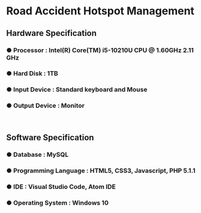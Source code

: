 # Road Accident Hotspot Management
## Hardware Specification
### ● Processor : Intel(R) Core(TM) i5-10210U CPU @ 1.60GHz 2.11 GHz
### ● Hard Disk : 1TB
### ● Input Device : Standard keyboard and Mouse
### ● Output Device : Monitor
<br>

## Software Specification
### ● Database : MySQL
### ● Programming Language : HTML5, CSS3, Javascript, PHP 5.1.1
### ● IDE : Visual Studio Code, Atom IDE
### ● Operating System : Windows 10
